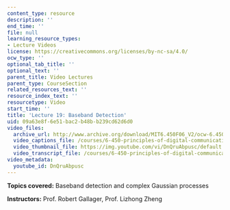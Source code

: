 ```yaml
---
content_type: resource
description: ''
end_time: ''
file: null
learning_resource_types:
- Lecture Videos
license: https://creativecommons.org/licenses/by-nc-sa/4.0/
ocw_type: ''
optional_tab_title: ''
optional_text: ''
parent_title: Video Lectures
parent_type: CourseSection
related_resources_text: ''
resource_index_text: ''
resourcetype: Video
start_time: ''
title: 'Lecture 19: Baseband Detection'
uid: 09a63e8f-6e51-bac2-b48b-b239cd62d6d0
video_files:
  archive_url: http://www.archive.org/download/MIT6.450F06_V2/ocw-6.450-f06-2003-11-24_300k.mp4
  video_captions_file: /courses/6-450-principles-of-digital-communications-i-fall-2006/f4adede8ffd55d89afdaa209fc28beb9_DnQruAbpusc.vtt
  video_thumbnail_file: https://img.youtube.com/vi/DnQruAbpusc/default.jpg
  video_transcript_file: /courses/6-450-principles-of-digital-communications-i-fall-2006/a290948d6524ba59832c440efc0e51da_DnQruAbpusc.pdf
video_metadata:
  youtube_id: DnQruAbpusc
---
```


**Topics covered:** Baseband detection and complex Gaussian processes

**Instructors:** Prof. Robert Gallager, Prof. Lizhong Zheng

